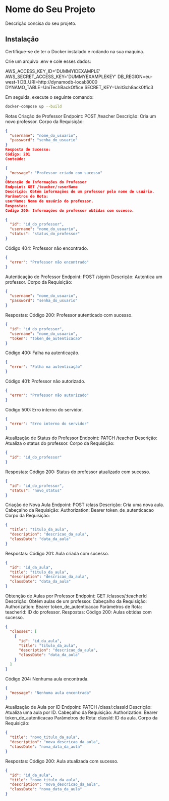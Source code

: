 # Nome do Seu Projeto

Descrição concisa do seu projeto.

## Instalação

Certifique-se de ter o Docker instalado e rodando na sua maquina.

Crie um arquivo .env e cole esses dados:

AWS_ACCESS_KEY_ID='DUMMYIDEXAMPLE'
AWS_SECRET_ACCESS_KEY='DUMMYEXAMPLEKEY'
DB_REGION=eu-west-1
DB_URI=http://dynamodb-local:8000
DYNAMO_TABLE=UniTechBackOffice
SECRET_KEY=Unit3ch8ack0ffic3

Em seguida, execute o seguinte comando:

```bash
docker-compose up --build
```

Rotas
Criação de Professor
Endpoint: POST /teacher
Descrição: Cria um novo professor.
Corpo da Requisição:

```JSON
{
  "username": "nome_do_usuario",
  "password": "senha_do_usuario"
}
Resposta de Sucesso:
Código: 201
Conteúdo:
```

```JSON
{
  "message": "Professor criado com sucesso"
}
Obtenção de Informações do Professor
Endpoint: GET /teacher/:userName
Descrição: Obtém informações de um professor pelo nome de usuário.
Parâmetros de Rota:
userName: Nome de usuário do professor.
Respostas:
Código 200: Informações do professor obtidas com sucesso.
```

```JSON
{
  "id": "id_do_professor",
  "username": "nome_do_usuario",
  "status": "status_do_professor"
}
```

Código 404: Professor não encontrado.

```JSON
{
  "error": "Professor não encontrado"
}
```

Autenticação de Professor
Endpoint: POST /signin
Descrição: Autentica um professor.
Corpo da Requisição:

```JSON
{
  "username": "nome_do_usuario",
  "password": "senha_do_usuario"
}
```

Respostas:
Código 200: Professor autenticado com sucesso.

```JSON
{
  "id": "id_do_professor",
  "username": "nome_do_usuario",
  "token": "token_de_autenticacao"
}
```

Código 400: Falha na autenticação.

```JSON
{
  "error": "Falha na autenticação"
}
```

Código 401: Professor não autorizado.

```JSON
{
  "error": "Professor não autorizado"
}
```

Código 500: Erro interno do servidor.

```JSON
{
  "error": "Erro interno do servidor"
}
```

Atualização de Status do Professor
Endpoint: PATCH /teacher
Descrição: Atualiza o status do professor.
Corpo da Requisição:

```JSON
{
  "id": "id_do_professor"
}
```

Respostas:
Código 200: Status do professor atualizado com sucesso.

```JSON
{
  "id": "id_do_professor",
  "status": "novo_status"
}
```

Criação de Nova Aula
Endpoint: POST /class
Descrição: Cria uma nova aula.
Cabeçalho da Requisição: Authorization: Bearer token_de_autenticacao
Corpo da Requisição:

```JSON
{
  "title": "titulo_da_aula",
  "description": "descricao_da_aula",
  "classDate": "data_da_aula"
}
```

Respostas:
Código 201: Aula criada com sucesso.

```JSON
{
  "id": "id_da_aula",
  "title": "titulo_da_aula",
  "description": "descricao_da_aula",
  "classDate": "data_da_aula"
}
```

Obtenção de Aulas por Professor
Endpoint: GET /classes/:teacherId
Descrição: Obtém aulas de um professor.
Cabeçalho da Requisição: Authorization: Bearer token_de_autenticacao
Parâmetros de Rota:
teacherId: ID do professor.
Respostas:
Código 200: Aulas obtidas com sucesso.

```JSON
{
  "classes": [
    {
      "id": "id_da_aula",
      "title": "titulo_da_aula",
      "description": "descricao_da_aula",
      "classDate": "data_da_aula"
    }
  ]
}
```

Código 204: Nenhuma aula encontrada.

```JSON
{
  "message": "Nenhuma aula encontrada"
}
```

Atualização de Aula por ID
Endpoint: PATCH /class/:classId
Descrição: Atualiza uma aula por ID.
Cabeçalho da Requisição: Authorization: Bearer token_de_autenticacao
Parâmetros de Rota:
classId: ID da aula.
Corpo da Requisição:

```JSON
{
  "title": "novo_titulo_da_aula",
  "description": "nova_descricao_da_aula",
  "classDate": "nova_data_da_aula"
}
```

Respostas:
Código 200: Aula atualizada com sucesso.

```JSON
{
  "id": "id_da_aula",
  "title": "novo_titulo_da_aula",
  "description": "nova_descricao_da_aula",
  "classDate": "nova_data_da_aula"
}
```
